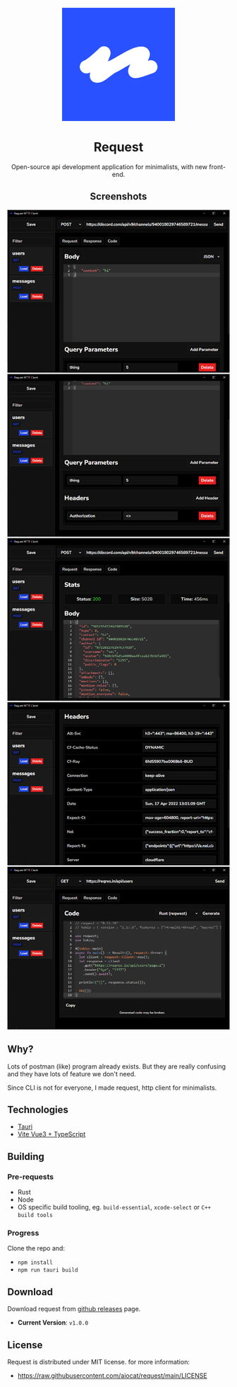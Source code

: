 <div align="center">

![Logo](/src/assets/logo.png)
# Request
Open-source api development application for minimalists, with new front-end.
## Screenshots
![s1](/src/assets/ss1.png)
![s2](/src/assets/ss2.png)
![s3](/src/assets/ss3.png)
![s4](/src/assets/ss4.png)
![s5](/src/assets/ss5.png)

</div>

## Why?
Lots of postman (like) program already exists. But they are really confusing and they have lots of feature we don't need. 

Since CLI is not for everyone, I made request, http client for minimalists.


## Technologies
- [Tauri](https://tauri.studio/)
- [Vite Vue3 + TypeScript](https://vitejs.dev/)

## Building
### Pre-requests
- Rust
- Node
- OS specific build tooling, eg. `build-essential`, `xcode-select` or `C++ build tools`

### Progress
Clone the repo and:
- `npm install`
- `npm run tauri build`

## Download
Download request from [github releases](https://github.com/aiocat/request/releases/latest) page.
- **Current Version**: `v1.0.0`
## License
Request is distributed under MIT license. for more information:
- https://raw.githubusercontent.com/aiocat/request/main/LICENSE
